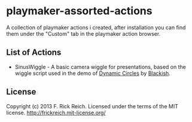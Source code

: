 # playmaker-assorted-actions
A collection of playmaker actions i created, after installation you can find them under the "Custom" tab in the playmaker action browser.

## List of Actions
- SinusWiggle - A basic camera wiggle for presentations, based on the wiggle script used in the demo of [Dynamic Circles](https://www.assetstore.unity3d.com/#/content/800) by [Blackish](https://www.assetstore.unity3d.com/#/publisher/3).

## License
Copyright (c) 2013 F. Rick Reich. Licensed under the terms of the MIT license.
http://frickreich.mit-license.org/